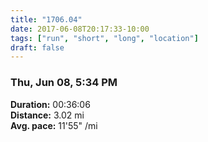 ```yaml
---
title: "1706.04"
date: 2017-06-08T20:17:33-10:00
tags: ["run", "short", "long", "location"]
draft: false
---
```


### Thu, Jun 08, 5:34 PM

**Duration:** 00:36:06  
**Distance:** 3.02 mi  
**Avg. pace:** 11'55" /mi